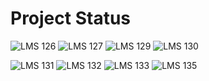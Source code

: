 # Project Status

![LMS 126][lms_126]
![LMS 127][lms_127]
![LMS 129][lms_129]
![LMS 130][lms_130]

![LMS 131][lms_131]
![LMS 132][lms_132]
![LMS 133][lms_133]
![LMS 135][lms_135]

<!-- Change REPO_NAME for the name of your repository -->
[lms_126]: https://byob.yarr.is/linero-tech/python-hw-sc1ptkid/module_126
[lms_127]: https://byob.yarr.is/linero-tech/python-hw-sc1ptkid/module_127
[lms_129]: https://byob.yarr.is/linero-tech/python-hw-sc1ptkid/module_129
[lms_130]: https://byob.yarr.is/linero-tech/python-hw-sc1ptkid/module_130
[lms_131]: https://byob.yarr.is/linero-tech/python-hw-sc1ptkid/module_131
[lms_132]: https://byob.yarr.is/linero-tech/python-hw-sc1ptkid/module_132
[lms_133]: https://byob.yarr.is/linero-tech/python-hw-sc1ptkid/module_133
[lms_135]: https://byob.yarr.is/linero-tech/python-hw-sc1ptkid/module_135